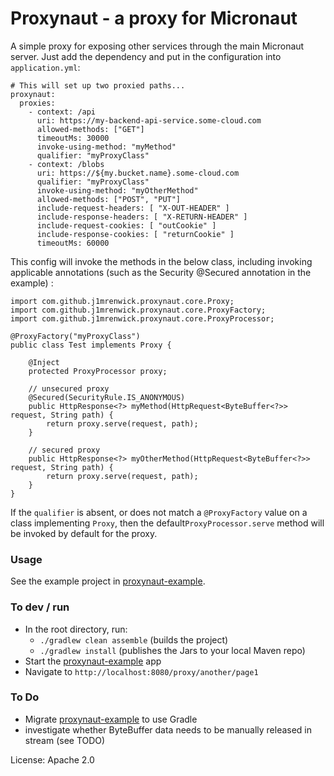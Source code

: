 # Proxynaut - a proxy for Micronaut

A simple proxy for exposing other services through the main Micronaut server.
Just add the dependency and put in the configuration into ```application.yml```: 

```
# This will set up two proxied paths...
proxynaut:
  proxies:
    - context: /api
      uri: https://my-backend-api-service.some-cloud.com
      allowed-methods: ["GET"]
      timeoutMs: 30000
      invoke-using-method: "myMethod"
      qualifier: "myProxyClass"
    - context: /blobs
      uri: https://${my.bucket.name}.some-cloud.com
      qualifier: "myProxyClass"
      invoke-using-method: "myOtherMethod"
      allowed-methods: ["POST", "PUT"]
      include-request-headers: [ "X-OUT-HEADER" ]
      include-response-headers: [ "X-RETURN-HEADER" ]
      include-request-cookies: [ "outCookie" ]
      include-response-cookies: [ "returnCookie" ]
      timeoutMs: 60000
```

This config will invoke the methods in the below class, 
including invoking applicable annotations (such as the Security @Secured annotation in the example) :

```
import com.github.j1mrenwick.proxynaut.core.Proxy;
import com.github.j1mrenwick.proxynaut.core.ProxyFactory;
import com.github.j1mrenwick.proxynaut.core.ProxyProcessor;

@ProxyFactory("myProxyClass")
public class Test implements Proxy {

    @Inject
    protected ProxyProcessor proxy;

    // unsecured proxy
    @Secured(SecurityRule.IS_ANONYMOUS)
    public HttpResponse<?> myMethod(HttpRequest<ByteBuffer<?>> request, String path) {
        return proxy.serve(request, path);
    }

    // secured proxy
    public HttpResponse<?> myOtherMethod(HttpRequest<ByteBuffer<?>> request, String path) {
        return proxy.serve(request, path);
    }
}
```

If the `qualifier` is absent, or does not match a `@ProxyFactory` value on a class implementing `Proxy`, 
then the default`ProxyProcessor.serve` method will be invoked by default for the proxy. 

### Usage

See the example project in [proxynaut-example](proxynaut-example).

### To dev / run
- In the root directory, run: 
    - `./gradlew clean assemble` (builds the project)
    - `./gradlew install` (publishes the Jars to your local Maven repo)
- Start the [proxynaut-example](proxynaut-example) app
- Navigate to `http://localhost:8080/proxy/another/page1`

### To Do
- Migrate [proxynaut-example](proxynaut-example) to use Gradle
- investigate whether ByteBuffer data needs to be manually released in stream (see TODO)

License: Apache 2.0
